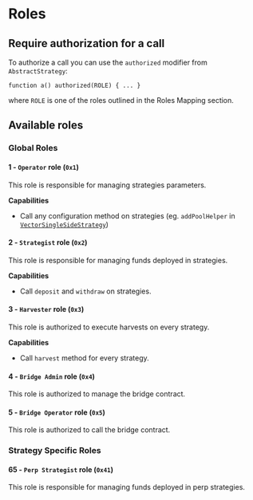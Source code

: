 # Roles

## Require authorization for a call

To authorize a call you can use the `authorized` modifier from `AbstractStrategy`:

```
function a() authorized(ROLE) { ... }
```

where `ROLE` is one of the roles outlined in the Roles Mapping section.

## Available roles

### Global Roles

#### 1 - `Operator` role (`0x1`)

This role is responsible for managing strategies parameters.

**Capabilities**

- Call any configuration method on strategies (eg. `addPoolHelper` in [`VectorSingleSideStrategy`](../contracts/Modules/Strategies/Vector/VectorSingleSideStrategy.sol))

#### 2 - `Strategist` role (`0x2`)

This role is responsible for managing funds deployed in strategies.

**Capabilities**

- Call `deposit` and `withdraw` on strategies.

#### 3 - `Harvester` role (`0x3`)

This role is authorized to execute harvests on every strategy.

**Capabilities**

- Call `harvest` method for every strategy.

#### 4 - `Bridge Admin` role (`0x4`)

This role is authorized to manage the bridge contract.

#### 5 - `Bridge Operator` role (`0x5`)

This role is authorized to call the bridge contract.

### Strategy Specific Roles

#### 65 - `Perp Strategist` role (`0x41`)

This role is responsible for managing funds deployed in perp strategies.
